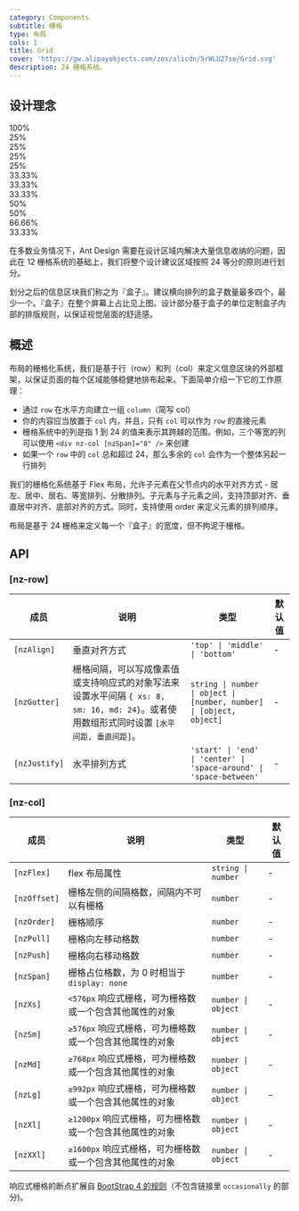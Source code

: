 ```yaml
---
category: Components
subtitle: 栅格
type: 布局
cols: 1
title: Grid
cover: 'https://gw.alipayobjects.com/zos/alicdn/5rWLU27so/Grid.svg'
description: 24 栅格系统。
---
```



## 设计理念

<div class="grid-demo">
<div class="ant-row demo-row">
  <div class="ant-col-24 demo-col demo-col-1">
    100%
  </div>
</div>
<div class="ant-row demo-row">
  <div class="ant-col-6 demo-col demo-col-2">
    25%
  </div>
  <div class="ant-col-6 demo-col demo-col-3">
    25%
  </div>
  <div class="ant-col-6 demo-col demo-col-2">
    25%
  </div>
  <div class="ant-col-6 demo-col demo-col-3">
    25%
  </div>
</div>
<div class="ant-row demo-row">
  <div class="ant-col-8 demo-col demo-col-4">
    33.33%
  </div>
  <div class="ant-col-8 demo-col demo-col-5">
    33.33%
  </div>
  <div class="ant-col-8 demo-col demo-col-4">
    33.33%
  </div>
</div>
<div class="ant-row demo-row">
  <div class="ant-col-12 demo-col demo-col-1">
    50%
  </div>
  <div class="ant-col-12 demo-col demo-col-3">
    50%
  </div>
</div>
<div class="ant-row demo-row">
  <div class="ant-col-16 demo-col demo-col-4">
    66.66%
  </div>
  <div class="ant-col-8 demo-col demo-col-5">
    33.33%
  </div>
</div>
</div>

在多数业务情况下，Ant Design 需要在设计区域内解决大量信息收纳的问题，因此在 12 栅格系统的基础上，我们将整个设计建议区域按照 24 等分的原则进行划分。

划分之后的信息区块我们称之为『盒子』。建议横向排列的盒子数量最多四个，最少一个。『盒子』在整个屏幕上占比见上图。设计部分基于盒子的单位定制盒子内部的排版规则，以保证视觉层面的舒适感。

## 概述

布局的栅格化系统，我们是基于行（row）和列（col）来定义信息区块的外部框架，以保证页面的每个区域能够稳健地排布起来。下面简单介绍一下它的工作原理：

- 通过 `row` 在水平方向建立一组 `column`（简写 col）
- 你的内容应当放置于 `col` 内，并且，只有 `col` 可以作为 `row` 的直接元素
- 栅格系统中的列是指 1 到 24 的值来表示其跨越的范围。例如，三个等宽的列可以使用 `<div nz-col [nzSpan]="8" />` 来创建
- 如果一个 `row` 中的 `col` 总和超过 24，那么多余的 `col` 会作为一个整体另起一行排列

我们的栅格化系统基于 Flex 布局，允许子元素在父节点内的水平对齐方式 - 居左、居中、居右、等宽排列、分散排列。子元素与子元素之间，支持顶部对齐、垂直居中对齐、底部对齐的方式。同时，支持使用 order 来定义元素的排列顺序。

布局是基于 24 栅格来定义每一个『盒子』的宽度，但不拘泥于栅格。


## API

### [nz-row]

| 成员            | 说明                                                                                     | 类型                                                                   | 默认值 |
|---------------|----------------------------------------------------------------------------------------|----------------------------------------------------------------------|-----|
| `[nzAlign]`   | 垂直对齐方式                                                                                 | `'top' \| 'middle' \| 'bottom'`                                      | -   |
| `[nzGutter]`  | 栅格间隔，可以写成像素值或支持响应式的对象写法来设置水平间隔 `{ xs: 8, sm: 16, md: 24}`。或者使用数组形式同时设置 `[水平间距, 垂直间距]`。 | `string \| number \| object \| [number, number] \| [object, object]` | -   |
| `[nzJustify]` | 水平排列方式                                                                                 | `'start' \| 'end' \| 'center' \| 'space-around' \| 'space-between'`  | -   |

### [nz-col]

| 成员           | 说明                                | 类型                 | 默认值 |
|--------------|-----------------------------------|--------------------|-----|
| `[nzFlex]`   | flex 布局属性                         | `string \| number` | -   |
| `[nzOffset]` | 栅格左侧的间隔格数，间隔内不可以有栅格               | `number`           | -   |
| `[nzOrder]`  | 栅格顺序                              | `number`           | -   |
| `[nzPull]`   | 栅格向左移动格数                          | `number`           | -   |
| `[nzPush]`   | 栅格向右移动格数                          | `number`           | -   |
| `[nzSpan]`   | 栅格占位格数，为 0 时相当于 `display: none`   | `number`           | -   |
| `[nzXs]`     | `<576px` 响应式栅格，可为栅格数或一个包含其他属性的对象  | `number \| object` | -   |
| `[nzSm]`     | `≥576px` 响应式栅格，可为栅格数或一个包含其他属性的对象  | `number \| object` | -   |
| `[nzMd]`     | `≥768px` 响应式栅格，可为栅格数或一个包含其他属性的对象  | `number \| object` | -   |
| `[nzLg]`     | `≥992px` 响应式栅格，可为栅格数或一个包含其他属性的对象  | `number \| object` | -   |
| `[nzXl]`     | `≥1200px` 响应式栅格，可为栅格数或一个包含其他属性的对象 | `number \| object` | -   |
| `[nzXXl]`    | `≥1600px` 响应式栅格，可为栅格数或一个包含其他属性的对象 | `number \| object` | -   |

响应式栅格的断点扩展自 [BootStrap 4 的规则](https://getbootstrap.com/docs/4.0/layout/overview/#responsive-breakpoints)（不包含链接里 `occasionally` 的部分)。
